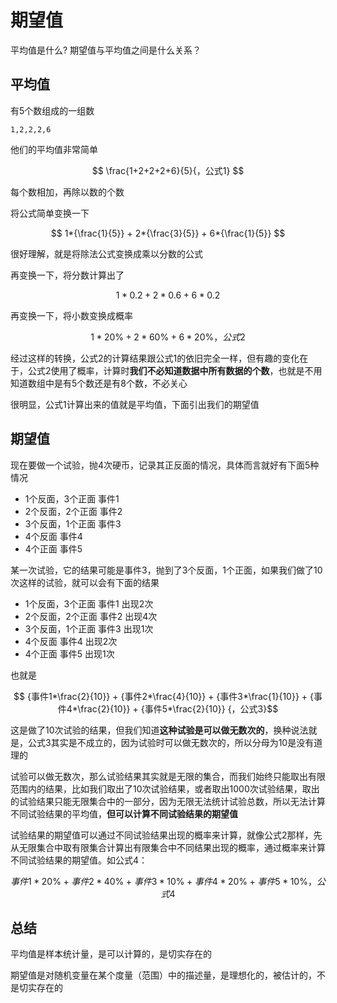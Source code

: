 # 期望值

平均值是什么?
期望值与平均值之间是什么关系？

## 平均值

有5个数组成的一组数

```
1,2,2,2,6
```

他们的平均值非常简单

$$ \frac{1+2+2+2+6}{5}{，公式1} $$

每个数相加，再除以数的个数

将公式简单变换一下

$$ 1*{\frac{1}{5}} + 2*{\frac{3}{5}} + 6*{\frac{1}{5}} $$

很好理解，就是将除法公式变换成乘以分数的公式

再变换一下，将分数计算出了

$$ 1*0.2 + 2*0.6 + 6*0.2 $$

再变换一下，将小数变换成概率

$$ 1*20\% + 2*60\% + 6*20\% {，公式2}$$ 

经过这样的转换，公式2的计算结果跟公式1的依旧完全一样，但有趣的变化在于，公式2使用了概率，计算时**我们不必知道数据中所有数据的个数**，也就是不用知道数组中是有5个数还是有8个数，不必关心

很明显，公式1计算出来的值就是平均值，下面引出我们的期望值

## 期望值

现在要做一个试验，抛4次硬币，记录其正反面的情况，具体而言就好有下面5种情况

+ 1个反面，3个正面 事件1
+ 2个反面，2个正面 事件2
+ 3个反面，1个正面 事件3
+ 4个反面         事件4
+ 4个正面         事件5

某一次试验，它的结果可能是事件3，抛到了3个反面，1个正面，如果我们做了10次这样的试验，就可以会有下面的结果

+ 1个反面，3个正面 事件1 出现2次
+ 2个反面，2个正面 事件2 出现4次
+ 3个反面，1个正面 事件3 出现1次
+ 4个反面         事件4 出现2次
+ 4个正面         事件5 出现1次

也就是

$$ {事件1*\frac{2}{10}} + {事件2*\frac{4}{10}} + {事件3*\frac{1}{10}} + {事件4*\frac{2}{10}} + {事件5*\frac{2}{10}} {，公式3}$$

这是做了10次试验的结果，但我们知道**这种试验是可以做无数次的**，换种说法就是，公式3其实是不成立的，因为试验时可以做无数次的，所以分母为10是没有道理的

试验可以做无数次，那么试验结果其实就是无限的集合，而我们始终只能取出有限范围内的结果，比如我们取出了10次试验结果，或者取出1000次试验结果，取出的试验结果只能无限集合中的一部分，因为无限无法统计试验总数，所以无法计算不同试验结果的平均值，**但可以计算不同试验结果的期望值**

试验结果的期望值可以通过不同试验结果出现的概率来计算，就像公式2那样，先从无限集合中取有限集合计算出有限集合中不同结果出现的概率，通过概率来计算不同试验结果的期望值。如公式4：

$$ 事件1*20\% + 事件2*40\% + 事件3*10\% + 事件4*20\% + 事件5*10\% {，公式4}$$

## 总结

平均值是样本统计量，是可以计算的，是切实存在的

期望值是对随机变量在某个度量（范围）中的描述量，是理想化的，被估计的，不是切实存在的
 


